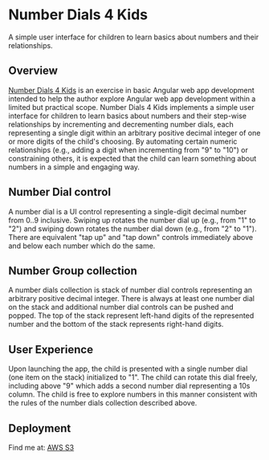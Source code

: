 # Number Dials 4 Kids
A simple user interface for children to learn basics about numbers and their relationships.

## Overview
[Number Dials 4 Kids](http://blairneumann-numberdials4kids.s3-website-us-west-2.amazonaws.com/) is an exercise in basic Angular web app development intended to help the author explore Angular web app development within a limited but practical scope. Number Dials 4 Kids implements a simple user interface for children to learn basics about numbers and their step-wise relationships by incrementing and decrementing number dials, each representing a single digit within an arbitrary positive decimal integer of one or more digits of the child's choosing. By automating certain numeric relationships (e.g., adding a digit when incrementing from "9" to "10") or constraining others, it is expected that the child can learn something about numbers in a simple and engaging way.

## Number Dial control
A number dial is a UI control representing a single-digit decimal number from 0..9 inclusive. Swiping up rotates the number dial up (e.g., from "1" to "2") and swiping down rotates the number dial down (e.g., from "2" to "1"). There are equivalent "tap up" and "tap down" controls immediately above and below each number which do the same. 

## Number Group collection
A number dials collection is stack of number dial controls representing an arbitrary positive decimal integer. There is always at least one number dial on the stack and additional number dial controls can be pushed and popped. The top of the stack represent left-hand digits of the represented number and the bottom of the stack represents right-hand digits.

## User Experience
Upon launching the app, the child is presented with a single number dial (one item on the stack) initialized to "1". The child can rotate this dial freely, including above "9" which adds a second number dial representing a 10s column. The child is free to explore numbers in this manner consistent with the rules of the number dials collection described above.

## Deployment
Find me at: [AWS S3](http://blairneumann-numberdials4kids.s3-website-us-west-2.amazonaws.com/)
